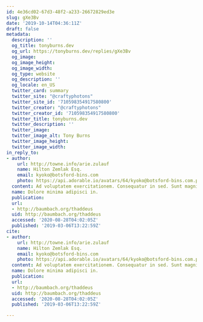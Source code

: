 ```yaml
---
id: 4e36cd02-67d3-48f2-a233-26672829ed3e
slug: gXe3Bv
date: '2019-10-14T04:36:11Z'
draft: false
metadata:
  description: ''
  og_title: tonyburns.dev
  og_url: https://tonyburns.dev/replies/gXe3Bv
  og_image: 
  og_image_height: 
  og_image_width: 
  og_type: website
  og_description: ''
  og_locale: en_US
  twitter_card: summary
  twitter_site: "@craftyphotons"
  twitter_site_id: '710598354917580800'
  twitter_creator: "@craftyphotons"
  twitter_creator_id: '710598354917580800'
  twitter_title: tonyburns.dev
  twitter_description: ''
  twitter_image: 
  twitter_image_alt: Tony Burns
  twitter_image_height: 
  twitter_image_width: 
in_reply_to:
- author:
    url: http://towne.info/arie.zulauf
    name: Hilton Zemlak Esq.
    email: kyoko@botsford-bins.com
    photo: https://api.adorable.io/avatars/64/kyoko@botsford-bins.com.png
  content: Ad voluptatem exercitationem. Consequatur in sed. Sunt magni hic.
  name: Dolore minima adipisci in.
  publication: 
  url:
  - http://baumbach.org/thaddeus
  uid: http://baumbach.org/thaddeus
  accessed: '2020-08-28T04:02:05Z'
  published: '2019-03-06T13:22:59Z'
cite:
- author:
    url: http://towne.info/arie.zulauf
    name: Hilton Zemlak Esq.
    email: kyoko@botsford-bins.com
    photo: https://api.adorable.io/avatars/64/kyoko@botsford-bins.com.png
  content: Ad voluptatem exercitationem. Consequatur in sed. Sunt magni hic.
  name: Dolore minima adipisci in.
  publication: 
  url:
  - http://baumbach.org/thaddeus
  uid: http://baumbach.org/thaddeus
  accessed: '2020-08-28T04:02:05Z'
  published: '2019-03-06T13:22:59Z'

---
```



